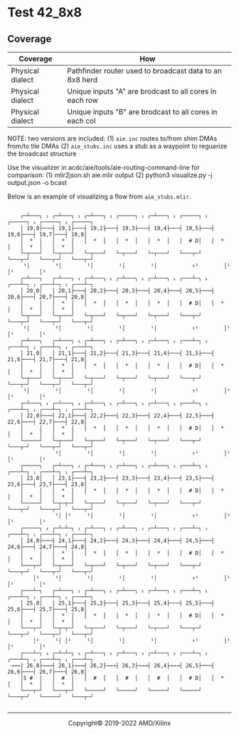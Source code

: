 # Test 42_8x8

## Coverage

| Coverage | How |
| -------- | --- |
| Physical dialect | Pathfinder router used to broadcast data to an 8x8 herd |
| Physical dialect | Unique inputs "A" are brodcast to all cores in each row |
| Physical dialect | Unique inputs "B" are brodcast to all cores in each col |

NOTE: two versions are included:
    (1) `aie.inc` routes to/from shim DMAs from/to tile DMAs
    (2) `aie_stubs.inc` uses a stub as a waypoint to reguarize the broadcast structure

Use the visualizer in acdc/aie/tools/aie-routing-command-line for comparison:
		(1) mlir2json.sh aie.mlir output
    (2) python3 visualize.py -j output.json -o bcast

Below is an example of visualizing a flow from `aie_stubs.mlir`.

```

    ┌─┴───┐ ₁ ┌─┴───┐ ₁ ┌─┴───┐ ₂ ┌─────┐ ₁ ┌─┴───┐ ₁ ┌─────┐ ₁ ┌─────┐ ₁ ┌─────┐ ₁ ┌─────┐                 
    │ 19,0├───┤ 19,1├───┤ 19,2├───┤ 19,3├───┤ 19,4├───┤ 19,5├───┤ 19,6├───┤ 19,7├───┤ 19,8│                 
    │  *  │   │  *  │   │  *  │   │  *  │   │  *  │   │  # D│   │  *  │   │  *  │   │  *  │                 
    └─┬───┘   └─┬───┘   └─┬───┘   └─┬───┘   └─┬───┘   └───┬─┘   └───┬─┘   └───┬─┘   └───┬─┘                 
     ¹│        ³│        ¹│        ¹│        ¹│           ↑¹        │¹        │¹        │¹                  
    ┌─┴───┐   ┌─┴───┐ ₁ ┌─┴───┐ ₁ ┌─┴───┐ ₁ ┌─┴───┐ ₁ ┌───┴─┐ ₁ ┌───┴─┐ ₁ ┌───┴─┐ ₁ ┌───┴─┐                 
    │ 20,0│   │ 20,1├───┤ 20,2├───┤ 20,3├───┤ 20,4├───┤ 20,5├───┤ 20,6├───┤ 20,7├───┤ 20,8│                 
    │     │   │  *  │   │  *  │   │  *  │   │  *  │   │  # D│   │  *  │   │  *  │   │  *  │                 
    └─┬───┘   └─┬───┘   └─┬───┘   └─┬───┘   └─┬───┘   └───┬─┘   └───┬─┘   └───┬─┘   └───┬─┘                 
     ¹│        ²│        ¹│        ¹│        ¹│           ↑¹        │¹        │¹        │¹                  
    ┌─┴───┐   ┌─┴───┐ ₁ ┌─┴───┐ ₁ ┌─┴───┐ ₁ ┌─┴───┐ ₁ ┌───┴─┐ ₁ ┌───┴─┐ ₁ ┌───┴─┐ ₁ ┌───┴─┐                 
    │ 21,0│   │ 21,1├───┤ 21,2├───┤ 21,3├───┤ 21,4├───┤ 21,5├───┤ 21,6├───┤ 21,7├───┤ 21,8│                 
    │     │   │  *  │   │  *  │   │  *  │   │  *  │   │  # D│   │  *  │   │  *  │   │  *  │                 
    └─┬───┘   └─┬───┘   └─┬───┘   └─┬───┘   └─┬───┘   └───┬─┘   └───┬─┘   └───┬─┘   └───┬─┘                 
     ¹│        ¹│        ¹│        ¹│        ¹│           ↑¹        │¹        │¹        │¹                  
    ┌─┴───┐ ₁ ┌─┴───┐ ₁ ┌─┴───┐ ₁ ┌─┴───┐ ₁ ┌─┴───┐ ₁ ┌───┴─┐ ₁ ┌───┴─┐ ₁ ┌───┴─┐ ₁ ┌───┴─┐                 
    │ 22,0├───┤ 22,1├───┤ 22,2├───┤ 22,3├───┤ 22,4├───┤ 22,5├───┤ 22,6├───┤ 22,7├───┤ 22,8│                 
    │     │   │  *  │   │  *  │   │  *  │   │  *  │   │  # D│   │  *  │   │  *  │   │  *  │                 
    └─────┘   └─┬───┘   └─┬───┘   └─┬───┘   └─┬───┘   └───┬─┘   └───┬─┘   └───┬─┘   └───┬─┘                 
               ¹│        ¹│        ¹│        ¹│           ↑¹        │¹        │¹        │¹                  
    ┌─────┐   ┌─┴───┐ ₁ ┌─┴───┐ ₁ ┌─┴───┐ ₁ ┌─┴───┐ ₁ ┌───┴─┐ ₁ ┌───┴─┐ ₁ ┌───┴─┐ ₁ ┌───┴─┐                 
    │ 23,0│   │ 23,1├───┤ 23,2├───┤ 23,3├───┤ 23,4├───┤ 23,5├───┤ 23,6├───┤ 23,7├───┤ 23,8│                 
    │     │   │  *  │   │  *  │   │  *  │   │  *  │   │  # D│   │  *  │   │  *  │   │  *  │                 
    └─────┘   └─┬─┬─┘   └─┬───┘   └─┬───┘   └─┬───┘   └───┬─┘   └───┬─┘   └───┬─┘   └───┬─┘                 
               ¹│ │¹     ¹│        ¹│        ¹│           ↑¹        │¹        │¹        │¹                  
    ┌─────┐ ₂ ┌─┴─┴─┐ ₁ ┌─┴───┐ ₁ ┌─┴───┐ ₁ ┌─┴───┐ ₁ ┌───┴─┐ ₁ ┌───┴─┐ ₁ ┌───┴─┐ ₁ ┌───┴─┐                 
    │ 24,0├───┤ 24,1├───┤ 24,2├───┤ 24,3├───┤ 24,4├───┤ 24,5├───┤ 24,6├───┤ 24,7├───┤ 24,8│                 
    │     │   │  *  │   │  *  │   │  *  │   │  *  │   │  # D│   │  *  │   │  *  │   │  *  │                 
    └───┬─┘   └─┬───┘   └─┬───┘   └─┬───┘   └─┬───┘   └───┬─┘   └───┬─┘   └───┬─┘   └───┬─┘                 
        │²     ¹│        ¹│        ¹│        ¹│           ↑¹        │¹        │¹        │¹                  
    ┌───┴─┐   ┌─┴───┐ ₁ ┌─┴───┐ ₁ ┌─┴───┐ ₁ ┌─┴───┐ ₁ ┌───┴─┐ ₁ ┌───┴─┐ ₁ ┌───┴─┐ ₁ ┌───┴─┐                 
    │ 25,0│   │ 25,1├───┤ 25,2├───┤ 25,3├───┤ 25,4├───┤ 25,5├───┤ 25,6├───┤ 25,7├───┤ 25,8│                 
    │     │   │  *  │   │  *  │   │  *  │   │  *  │   │  # D│   │  *  │   │  *  │   │  *  │                 
    └───┬─┘   └─┬─┬─┘   └─┬───┘   └─┬───┘   └─┬───┘   └───┬─┘   └───┬─┘   └───┬─┘   └───┬─┘                 
        │²     ¹│ │¹     ¹│        ¹│        ¹│           ↑¹        │¹        │¹        │¹                  
    ┌───┴─┐ ₂ ┌─┴─┴─┐ ₂ ┌─┴───┐ ₂ ┌─┴───┐ ₂ ┌─┴───┐ ₂ ┌───┴─┐ ₁ ┌───┴─┐ ₂ ┌───┴─┐ ₁ ┌───┴─┐                 
 →→→│ 26,0├→→→┤ 26,1├→→→┤ 26,2├→→→┤ 26,3├→→→┤ 26,4├→→→┤ 26,5├───┤ 26,6├───┤ 26,7├───┤ 26,8│                 
    │S #  │   │  #  │   │  #  │   │  #  │   │  #  │   │  # D│   │  *  │   │  *  │   │  *  │                 
    └───┬─┘   └───┬─┘   └─────┘   └─────┘   └─────┘   └─────┘   └───┬─┘   └─────┘   └───┬─┘                 


```

-----

<p align="center">Copyright&copy; 2019-2022 AMD/Xilinx</p>